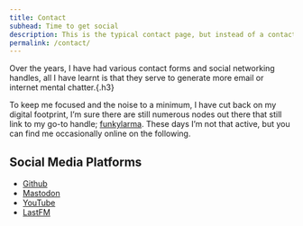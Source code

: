 ```yaml
---
title: Contact
subhead: Time to get social
description: This is the typical contact page, but instead of a contact form, you can pick the platform to contact me on.
permalink: /contact/
---
```


Over the years, I have had various contact forms and social networking handles, all I have learnt is that they serve to generate more email or internet mental chatter.{.h3}

To keep me focused and the noise to a minimum, I have cut back on my digital footprint, I’m sure there are still numerous nodes out there that still link to my go-to handle; [funkylarma](https://www.google.com/search?q=funkylarma). These days I’m not that active, but you can find me occasionally online on the following.

## Social Media Platforms

- [Github](https://github.com/funkylarma)
- [Mastodon](https://mastodon.social/@FunkyLarma)
- [YouTube](https://www.youtube.com/@funkylarma)
- [LastFM](https://www.last.fm/user/FunkyLarma)
